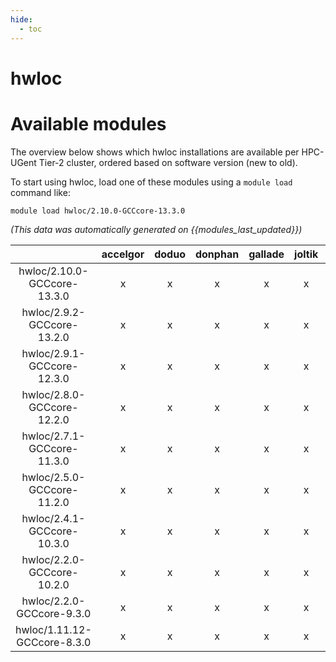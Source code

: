 ```yaml
---
hide:
  - toc
---
```


hwloc
=====

# Available modules


The overview below shows which hwloc installations are available per HPC-UGent Tier-2 cluster, ordered based on software version (new to old).

To start using hwloc, load one of these modules using a `module load` command like:

```shell
module load hwloc/2.10.0-GCCcore-13.3.0
```

*(This data was automatically generated on {{modules_last_updated}})*  

| |accelgor|doduo|donphan|gallade|joltik|shinx|skitty|
| :---: | :---: | :---: | :---: | :---: | :---: | :---: | :---: |
|hwloc/2.10.0-GCCcore-13.3.0|x|x|x|x|x|x|x|
|hwloc/2.9.2-GCCcore-13.2.0|x|x|x|x|x|x|x|
|hwloc/2.9.1-GCCcore-12.3.0|x|x|x|x|x|x|x|
|hwloc/2.8.0-GCCcore-12.2.0|x|x|x|x|x|x|x|
|hwloc/2.7.1-GCCcore-11.3.0|x|x|x|x|x|x|x|
|hwloc/2.5.0-GCCcore-11.2.0|x|x|x|x|x|-|x|
|hwloc/2.4.1-GCCcore-10.3.0|x|x|x|x|x|-|x|
|hwloc/2.2.0-GCCcore-10.2.0|x|x|x|x|x|-|x|
|hwloc/2.2.0-GCCcore-9.3.0|x|x|x|x|x|-|x|
|hwloc/1.11.12-GCCcore-8.3.0|x|x|x|x|x|-|x|
